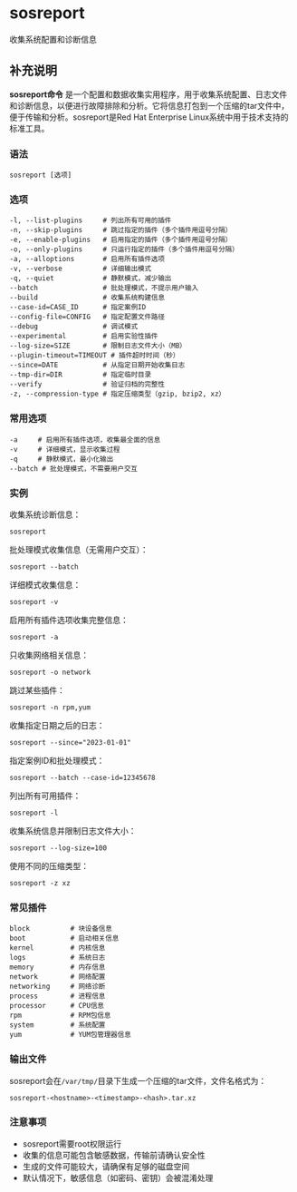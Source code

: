 sosreport
===

收集系统配置和诊断信息

## 补充说明

**sosreport命令** 是一个配置和数据收集实用程序，用于收集系统配置、日志文件和诊断信息，以便进行故障排除和分析。它将信息打包到一个压缩的tar文件中，便于传输和分析。sosreport是Red Hat Enterprise Linux系统中用于技术支持的标准工具。

### 语法

```shell
sosreport [选项]
```

### 选项

```shell
-l, --list-plugins     # 列出所有可用的插件
-n, --skip-plugins     # 跳过指定的插件（多个插件用逗号分隔）
-e, --enable-plugins   # 启用指定的插件（多个插件用逗号分隔）
-o, --only-plugins     # 只运行指定的插件（多个插件用逗号分隔）
-a, --alloptions       # 启用所有插件选项
-v, --verbose          # 详细输出模式
-q, --quiet            # 静默模式，减少输出
--batch                # 批处理模式，不提示用户输入
--build                # 收集系统构建信息
--case-id=CASE_ID      # 指定案例ID
--config-file=CONFIG   # 指定配置文件路径
--debug                # 调试模式
--experimental         # 启用实验性插件
--log-size=SIZE        # 限制日志文件大小（MB）
--plugin-timeout=TIMEOUT # 插件超时时间（秒）
--since=DATE           # 从指定日期开始收集日志
--tmp-dir=DIR          # 指定临时目录
--verify               # 验证归档的完整性
-z, --compression-type # 指定压缩类型（gzip, bzip2, xz）
```

### 常用选项

```shell
-a     # 启用所有插件选项，收集最全面的信息
-v     # 详细模式，显示收集过程
-q     # 静默模式，最小化输出
--batch # 批处理模式，不需要用户交互
```

### 实例

收集系统诊断信息：

```shell
sosreport
```

批处理模式收集信息（无需用户交互）：

```shell
sosreport --batch
```

详细模式收集信息：

```shell
sosreport -v
```

启用所有插件选项收集完整信息：

```shell
sosreport -a
```

只收集网络相关信息：

```shell
sosreport -o network
```

跳过某些插件：

```shell
sosreport -n rpm,yum
```

收集指定日期之后的日志：

```shell
sosreport --since="2023-01-01"
```

指定案例ID和批处理模式：

```shell
sosreport --batch --case-id=12345678
```

列出所有可用插件：

```shell
sosreport -l
```

收集系统信息并限制日志文件大小：

```shell
sosreport --log-size=100
```

使用不同的压缩类型：

```shell
sosreport -z xz
```

### 常见插件

```shell
block          # 块设备信息
boot           # 启动相关信息
kernel         # 内核信息
logs           # 系统日志
memory         # 内存信息
network        # 网络配置
networking     # 网络诊断
process        # 进程信息
processor      # CPU信息
rpm            # RPM包信息
system         # 系统配置
yum            # YUM包管理器信息
```

### 输出文件

sosreport会在`/var/tmp/`目录下生成一个压缩的tar文件，文件名格式为：
```
sosreport-<hostname>-<timestamp>-<hash>.tar.xz
```

### 注意事项

- sosreport需要root权限运行
- 收集的信息可能包含敏感数据，传输前请确认安全性
- 生成的文件可能较大，请确保有足够的磁盘空间
- 默认情况下，敏感信息（如密码、密钥）会被混淆处理
